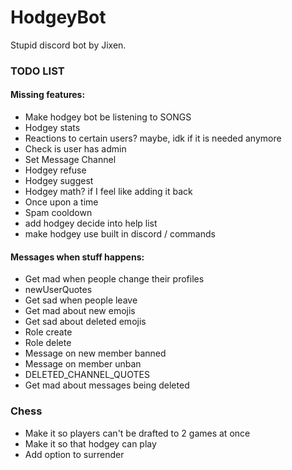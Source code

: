 # HodgeyBot
Stupid discord bot by Jixen.

### TODO LIST

#### Missing features:
* Make hodgey bot be listening to SONGS
* Hodgey stats
* Reactions to certain users? maybe, idk if it is needed anymore
* Check is user has admin
* Set Message Channel
* Hodgey refuse
* Hodgey suggest
* Hodgey math? if I feel like adding it back
* Once upon a time
* Spam cooldown
* add hodgey decide into help list
* make hodgey use built in discord / commands

#### Messages when stuff happens:
* Get mad when people change their profiles
* newUserQuotes
* Get sad when people leave
* Get mad about new emojis
* Get sad about deleted emojis
* Role create
* Role delete
* Message on new member banned
* Message on member unban
* DELETED_CHANNEL_QUOTES
* Get mad about messages being deleted

### Chess
* Make it so players can't be drafted to 2 games at once
* Make it so that hodgey can play
* Add option to surrender